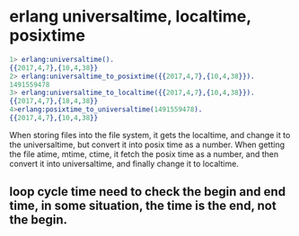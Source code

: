 # erlang universaltime, localtime, posixtime

``` erlang
1> erlang:universaltime().
{{2017,4,7},{10,4,38}}
2> erlang:universaltime_to_posixtime({{2017,4,7},{10,4,38}}).
1491559478
3> erlang:universaltime_to_localtime({{2017,4,7},{10,4,38}}).
{{2017,4,7},{18,4,38}}
4>erlang:posixtime_to_universaltime(1491559478).
{{2017,4,7},{10,4,38}}

```
When storing files into the file system, it gets the localtime, and change it to the universaltime, but convert it into posix time as a number.
When getting the file atime, mtime, ctime, it fetch the posix time as a number, and then convert it into universaltime, and finally change it to localtime.

## loop cycle time need to check the begin and end time, in some situation, the time is the end, not the begin.
